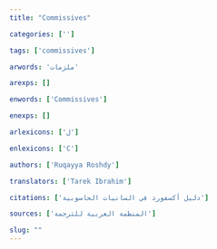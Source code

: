 ```yaml
---
title: "Commissives"

categories: ['']

tags: ['commissives']

arwords: 'ملزمات'

arexps: []

enwords: ['Commissives']

enexps: []

arlexicons: ['ل']

enlexicons: ['C']

authors: ['Ruqayya Roshdy']

translators: ['Tarek Ibrahim']

citations: ['دليل أكسفورد في السانيات الحاسوبية']

sources: ['المنظمة العربية للترجمة']

slug: ""
---
```

